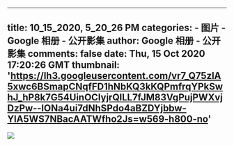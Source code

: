 
---
title: 10_15_2020, 5_20_26 PM
categories: 
    - 图片
    - Google 相册 - 公开影集
author: Google 相册 - 公开影集
comments: false
date: Thu, 15 Oct 2020 17:20:26 GMT
thumbnail: 'https://lh3.googleusercontent.com/vr7_Q75zlA5xwc6BSmapCNqfFD1hNbKQ3kKQPmfrqYPkSwhJ_hP8k7G54UinOClyjrQlLL7fJM83VgPujPWXvjDzPw--lONa4ui7dNhSPdo4aBZDYjbbw-YlA5WS7NBacAATWfho2Js=w569-h800-no'
---

<div>   
<img src="https://lh3.googleusercontent.com/vr7_Q75zlA5xwc6BSmapCNqfFD1hNbKQ3kKQPmfrqYPkSwhJ_hP8k7G54UinOClyjrQlLL7fJM83VgPujPWXvjDzPw--lONa4ui7dNhSPdo4aBZDYjbbw-YlA5WS7NBacAATWfho2Js=w569-h800-no" style="max-width: 100%;" referrerpolicy="no-referrer">  
</div>
            